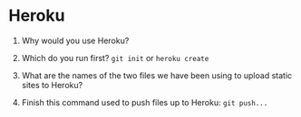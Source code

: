 # Heroku

1. Why would you use Heroku?

2. Which do you run first? `git init` or `heroku create`

3. What are the names of the two files we have been using to upload static sites to Heroku?

4. Finish this command used to push files up to Heroku: `git push...`

